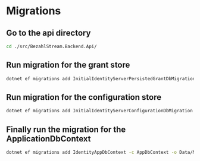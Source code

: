 # Migrations

## Go to the api directory
```bash
cd ./src/BezahlStream.Backend.Api/
```
## Run migration for the grant store
```bash
dotnet ef migrations add InitialIdentityServerPersistedGrantDbMigration -c PersistedGrantDbContext -o Data/Migrations/IdentityServer/PersistedGrantDb
```
## Run migration for the configuration store
```bash
dotnet ef migrations add InitialIdentityServerConfigurationDbMigration -c ConfigurationDbContext -o Data/Migrations/IdentityServer/ConfigurationDb
```
## Finally run the migration for the ApplicationDbContext
```bash
dotnet ef migrations add IdentityAppDbContext -c AppDbContext -o Data/Migrations/Identity/AppDb
```
